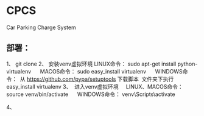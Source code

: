 # CPCS
Car Parking Charge System


## 部署：
1、  git clone
2、  安装venv虚拟环境
     LINUX命令：
  sudo apt-get install python-virtualenv
      MACOS命令：
  sudo easy_install virtualenv
      WINDOWS命令：
  从 https://github.com/pypa/setuptools 下载脚本
  文件夹下执行 easy_install virtualenv
3、  进入venv虚拟环境
      LINUX、MACOS命令：
  source venv/bin/activate
      WINDOWS命令：
  venv\Scripts\activate
  
4、  
